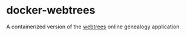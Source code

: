 # docker-webtrees

A containerized version of the [webtrees](https://github.com/fisharebest/webtrees) online genealogy application.

